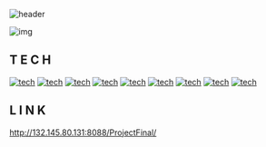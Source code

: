 ![header](https://capsule-render.vercel.app/api?type=waving&color=gradient&height=300&section=header&text=Welcome!&fontSize=70)

![img](https://user-images.githubusercontent.com/98371929/175846519-da3ef898-c5a3-4674-afae-c98fb8e715d2.gif)

## T E C H
[![tech](https://img.shields.io/badge/JavaScript-F7DF1E?style=flat-square&logo=JavaScript&logoColor=black)](https://github.com/gwangyeonkim/ProjectFinal)
[![tech](https://img.shields.io/badge/HTML-E34F26?style=flat-square&logo=HTML5&logoColor=white)](https://github.com/gwangyeonkim/ProjectFinal)
[![tech](https://img.shields.io/badge/CSS-1572B6?style=flat-square&logo=CSS3&logoColor=white)](https://github.com/gwangyeonkim/ProjectFinal)
[![tech](https://img.shields.io/badge/JSON-000000?style=flat-square&logo=JSON&logoColor=white)](https://github.com/gwangyeonkim/ProjectFinal)
[![tech](https://img.shields.io/badge/Tomcat-F8DC75?style=flat-square&logo=Apache-Tomcat&logoColor=black)](https://github.com/gwangyeonkim/ProjectFinal)
[![tech](https://img.shields.io/badge/Maven-C71A36?style=flat-square&logo=Apache-Maven&logoColor=white)](https://github.com/gwangyeonkim/ProjectFinal)
[![tech](https://img.shields.io/badge/Jenkins-D24939?style=flat-square&logo=Jenkins&logoColor=black)](https://github.com/gwangyeonkim/ProjectFinal)
[![tech](https://img.shields.io/badge/Oracle-F80000?style=flat-square&logo=Oracle&logoColor=black)](https://github.com/gwangyeonkim/ProjectFinal)
[![tech](https://img.shields.io/badge/Spring-6DB33F?style=flat-square&logo=Spring&logoColor=black)](https://github.com/gwangyeonkim/ProjectFinal)

## L I N K
http://132.145.80.131:8088/ProjectFinal/
